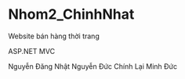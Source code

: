 # Nhom2_ChinhNhat
Website bán hàng thời trang

ASP.NET MVC

Nguyễn Đăng Nhật
Nguyễn Đức Chính
Lại Minh Đức
